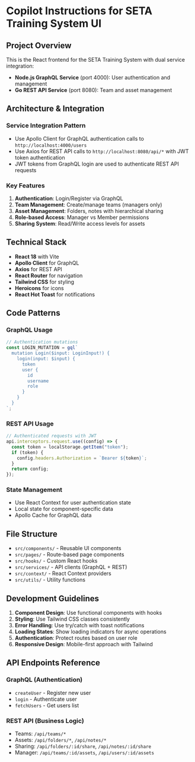 # Copilot Instructions for SETA Training System UI

<!-- Use this file to provide workspace-specific custom instructions to Copilot. For more details, visit https://code.visualstudio.com/docs/copilot/copilot-customization#_use-a-githubcopilotinstructionsmd-file -->

## Project Overview

This is the React frontend for the SETA Training System with dual service integration:

- **Node.js GraphQL Service** (port 4000): User authentication and management
- **Go REST API Service** (port 8080): Team and asset management

## Architecture & Integration

### Service Integration Pattern

- Use Apollo Client for GraphQL authentication calls to `http://localhost:4000/users`
- Use Axios for REST API calls to `http://localhost:8080/api/*` with JWT token authentication
- JWT tokens from GraphQL login are used to authenticate REST API requests

### Key Features

1. **Authentication**: Login/Register via GraphQL
2. **Team Management**: Create/manage teams (managers only)
3. **Asset Management**: Folders, notes with hierarchical sharing
4. **Role-based Access**: Manager vs Member permissions
5. **Sharing System**: Read/Write access levels for assets

## Technical Stack

- **React 18** with Vite
- **Apollo Client** for GraphQL
- **Axios** for REST API
- **React Router** for navigation
- **Tailwind CSS** for styling
- **Heroicons** for icons
- **React Hot Toast** for notifications

## Code Patterns

### GraphQL Usage

```javascript
// Authentication mutations
const LOGIN_MUTATION = gql`
  mutation Login($input: LoginInput!) {
    login(input: $input) {
      token
      user {
        id
        username
        role
      }
    }
  }
`;
```

### REST API Usage

```javascript
// Authenticated requests with JWT
api.interceptors.request.use((config) => {
  const token = localStorage.getItem("token");
  if (token) {
    config.headers.Authorization = `Bearer ${token}`;
  }
  return config;
});
```

### State Management

- Use React Context for user authentication state
- Local state for component-specific data
- Apollo Cache for GraphQL data

## File Structure

- `src/components/` - Reusable UI components
- `src/pages/` - Route-based page components
- `src/hooks/` - Custom React hooks
- `src/services/` - API clients (GraphQL + REST)
- `src/context/` - React Context providers
- `src/utils/` - Utility functions

## Development Guidelines

1. **Component Design**: Use functional components with hooks
2. **Styling**: Use Tailwind CSS classes consistently
3. **Error Handling**: Use try/catch with toast notifications
4. **Loading States**: Show loading indicators for async operations
5. **Authentication**: Protect routes based on user role
6. **Responsive Design**: Mobile-first approach with Tailwind

## API Endpoints Reference

### GraphQL (Authentication)

- `createUser` - Register new user
- `login` - Authenticate user
- `fetchUsers` - Get users list

### REST API (Business Logic)

- Teams: `/api/teams/*`
- Assets: `/api/folders/*`, `/api/notes/*`
- Sharing: `/api/folders/:id/share`, `/api/notes/:id/share`
- Manager: `/api/teams/:id/assets`, `/api/users/:id/assets`
